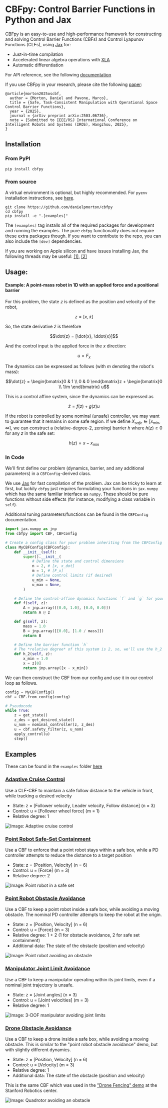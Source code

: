 # CBFpy: Control Barrier Functions in Python and Jax

CBFpy is an easy-to-use and high-performance framework for constructing and solving Control Barrier Functions (CBFs) and Control Lyapunov Functions (CLFs), using [Jax](https://github.com/google/jax) for:

- Just-in-time compilation
- Accelerated linear algebra operations with [XLA](https://openxla.org/xla)
- Automatic differentiation

For API reference, see the following [documentation](https://danielpmorton.github.io/cbfpy)

If you use CBFpy in your research, please cite the following [paper](https://arxiv.org/abs/2503.06736):

```
@article{morton2025oscbf,
  author = {Morton, Daniel and Pavone, Marco},
  title = {Safe, Task-Consistent Manipulation with Operational Space Control Barrier Functions},
  year = {2025},
  journal = {arXiv preprint arXiv:2503.06736},
  note = {Submitted to IEEE/RSJ International Conference on Intelligent Robots and Systems (IROS), Hangzhou, 2025},
}
```

## Installation 

### From PyPI

```
pip install cbfpy
```

### From source

A virtual environment is optional, but highly recommended. For `pyenv` installation instructions, see [here](https://danielpmorton.github.io/cbfpy/pyenv).

```
git clone https://github.com/danielpmorton/cbfpy
cd cbfpy
pip install -e ".[examples]"
```
The `[examples]` tag installs all of the required packages for development and running the examples. The pure `cbfpy` functionality does not require these extra packages though. If you want to contribute to the repo, you can also include the `[dev]` dependencies.

If you are working on Apple silicon and have issues installing Jax, the following threads may be useful: [[1]](https://stackoverflow.com/questions/68327863/importing-jax-fails-on-mac-with-m1-chip), [[2]](https://github.com/jax-ml/jax/issues/5501#issuecomment-955590288)

## Usage:

#### Example: A point-mass robot in 1D with an applied force and a positional barrier

For this problem, the state $z$ is defined as the position and velocity of the robot,

$$z = [x, \dot{x}]$$ 

So, the state derivative $\dot{z}$ is therefore

$$\dot{z} = [\dot{x}, \ddot{x}]$$ 

And the control input is the applied force in the $x$ direction:

$$u = F_{x}$$

The dynamics can be expressed as follows (with $m$ denoting the robot's mass):

$$\dot{z} = \begin{bmatrix}0 & 1 \\
                           0 & 0
            \end{bmatrix}z + 
            \begin{bmatrix}0 \\
                          1/m
            \end{bmatrix} u$$

This is a control affine system, since the dynamics can be expressed as 

$$\dot{z} = f(z) + g(z) u$$

If the robot is controlled by some nominal (unsafe) controller, we may want to guarantee that it remains in some safe region. If we define $X_{safe} \in [x_{min}, \infty]$, we can construct a (relative-degree-2, zeroing) barrier $h$ where $h(z) \geq 0$ for any $z$ in the safe set:

$$h(z) = x - x_{min}$$

### In Code

We'll first define our problem (dynamics, barrier, and any additional parameters) in a `CBFConfig`-derived class. 

We use [Jax](https://github.com/google/jax) for fast compilation of the problem. Jax can be tricky to learn at first, but luckily `cbfpy` just requires formulating your functions in `jax.numpy` which has the same familiar interface as `numpy`. These should be pure functions without side effects (for instance, modifying a class variable in `self`).

Additional tuning parameters/functions can be found in the `CBFConfig` documentation. 

```python
import jax.numpy as jnp
from cbfpy import CBF, CBFConfig

# Create a config class for your problem inheriting from the CBFConfig class
class MyCBFConfig(CBFConfig):
    def __init__(self):
        super().__init__(
            # Define the state and control dimensions
            n = 2, # [x, x_dot]
            m = 1, # [F_x]
            # Define control limits (if desired)
            u_min = None,
            u_max = None,
        )

    # Define the control-affine dynamics functions `f` and `g` for your system
    def f(self, z):
        A = jnp.array([[0.0, 1.0], [0.0, 0.0]])
        return A @ z

    def g(self, z):
        mass = 1.0
        B = jnp.array([[0.0], [1.0 / mass]])
        return B

    # Define the barrier function `h`
    # The *relative degree* of this system is 2, so, we'll use the h_2 method
    def h_2(self, z):
        x_min = 1.0
        x = z[0]
        return jnp.array([x - x_min])
```
We can then construct the CBF from our config and use it in our control loop as follows.
```python
config = MyCBFConfig()
cbf = CBF.from_config(config)

# Pseudocode
while True:
    z = get_state()
    z_des = get_desired_state()
    u_nom = nominal_controller(z, z_des)
    u = cbf.safety_filter(z, u_nom)
    apply_control(u)
    step() 
```

## Examples

These can be found in the `examples` folder [here](https://github.com/danielpmorton/cbfpy/tree/main/cbfpy/examples)

### [Adaptive Cruise Control](https://github.com/danielpmorton/cbfpy/blob/main/cbfpy/examples/adaptive_cruise_control_demo.py)

Use a CLF-CBF to maintain a safe follow distance to the vehicle in front, while tracking a desired velocity

- State: z = [Follower velocity, Leader velocity, Follow distance] (n = 3)
- Control: u = [Follower wheel force] (m = 1)
- Relative degree: 1

![Image: Adaptive cruise control](https://raw.githubusercontent.com/danielpmorton/cbfpy/refs/heads/main/images/acc_safe.gif)

### [Point Robot Safe-Set Containment](https://github.com/danielpmorton/cbfpy/blob/main/cbfpy/examples/point_robot_demo.py)

Use a CBF to enforce that a point robot stays within a safe box, while a PD controller attempts to reduce the distance to a target position

- State: z = [Position, Velocity] (n = 6)
- Control: u = [Force] (m = 3)
- Relative degree: 2

![Image: Point robot in a safe set](https://raw.githubusercontent.com/danielpmorton/cbfpy/refs/heads/main/images/point_robot_safe.gif)

### [Point Robot Obstacle Avoidance](https://github.com/danielpmorton/cbfpy/blob/main/cbfpy/examples/point_robot_obstacle_demo.py)

Use a CBF to keep a point robot inside a safe box, while avoiding a moving obstacle. The nominal PD controller attempts to keep the robot at the origin.

- State: z = [Position, Velocity] (n = 6)
- Control: u = [Force] (m = 3)
- Relative degree: 1 + 2 (1 for obstacle avoidance, 2 for safe set containment)
- Additional data: The state of the obstacle (position and velocity)

![Image: Point robot avoiding an obstacle](https://raw.githubusercontent.com/danielpmorton/cbfpy/refs/heads/main/images/point_robot_obstacle.gif)

### [Manipulator Joint Limit Avoidance](https://github.com/danielpmorton/cbfpy/blob/main/cbfpy/examples/joint_limits_demo.py)

Use a CBF to keep a manipulator operating within its joint limits, even if a nominal joint trajectory is unsafe. 

- State: z = [Joint angles] (n = 3)
- Control: u = [Joint velocities] (m = 3)
- Relative degree: 1

![Image: 3-DOF manipulator avoiding joint limits](https://raw.githubusercontent.com/danielpmorton/cbfpy/refs/heads/main/images/joint_limits.png)

### [Drone Obstacle Avoidance](https://github.com/danielpmorton/cbfpy/blob/main/cbfpy/examples/drone_demo.py)

Use a CBF to keep a drone inside a safe box, while avoiding a moving obstacle. This is similar to the "point robot obstacle avoidance" demo, but with slightly different dynamics.

- State: z = [Position, Velocity] (n = 6)
- Control: u = [Velocity] (m = 3)
- Relative degree: 1
- Additional data: The state of the obstacle (position and velocity)

This is the same CBF which was used in the ["Drone Fencing" demo](https://danielpmorton.github.io/drone_fencing/) at the Stanford Robotics center.

![Image: Quadrotor avoiding an obstacle](https://raw.githubusercontent.com/danielpmorton/cbfpy/refs/heads/main/images/drone_demo.gif)
